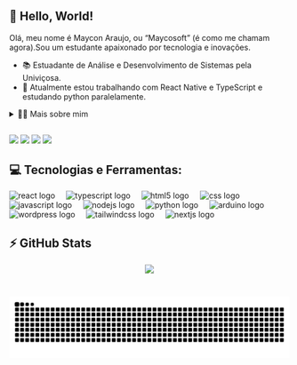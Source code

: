## 🤘 Hello, World!

Olá, meu nome é Maycon Araujo, ou “Maycosoft” (é como me chamam agora).Sou um estudante apaixonado por tecnologia e inovações.

- 📚 Estuadante de Análise e Desenvolvimento de Sistemas pela Univiçosa.
- 🚀 Atualmente estou trabalhando com React Native e TypeScript e estudando python paralelamente.

<details>
<summary>👨‍💻 Mais sobre mim</summary>

  - 💬 Tenho 22 anos e atualmente moro em Viçosa/MG. Tenho experiência em Design, Wordpress, Python e Arduino. Também trabalho com manutenção de computadores desde 2017, o que me motivou a interessar por tecnologia e resolver problemas.
  - ⚡ Gosto de jogar, escutar música, ver um filme e ler.  Acredito que nossos interesses pessoais ajudem para a resolução de problemas e criatividade.

</details>

##
<a href="https://www.linkedin.com/in/mayconaraujo-tech/" target="_blank"><img src="https://img.shields.io/badge/-LinkedIn-%230077B5?style=for-the-badge&logo=linkedin&logoColor=white" target="_blank"></a>
<a href="https://instagram.com/maycosoft_" target="_blank"><img src="https://img.shields.io/badge/-Instagram-%23E4405F?style=for-the-badge&logo=instagram&logoColor=white" target="_blank"></a>
<a href="https://www.behance.net/mayconaraujo2" target="_blank"><img src="https://img.shields.io/badge/-Behance-blue?style=for-the-badge&logo=behance&logoColor=white"></a>
<a href = "mailto:mayconvbatista84@gmail.com"><img src="https://img.shields.io/badge/Gmail-D14836?style=for-the-badge&logo=gmail&logoColor=white"></a>

###
## 💻 Tecnologias e Ferramentas:

<div align="left">
  <img src="https://cdn.jsdelivr.net/gh/devicons/devicon/icons/react/react-original.svg" height="40" alt="react logo"  />
  <img width="12" />
  <img src="https://cdn.jsdelivr.net/gh/devicons/devicon/icons/typescript/typescript-original.svg" height="40" alt="typescript logo"  />
  <img width="12" />
  <img src="https://cdn.jsdelivr.net/gh/devicons/devicon/icons/html5/html5-original.svg" height="40" alt="html5 logo"  />
  <img width="12" />
  <img src="https://cdn.jsdelivr.net/gh/devicons/devicon/icons/css3/css3-original.svg" height="40" alt="css logo"  />
  <img width="12" />
  <img src="https://cdn.jsdelivr.net/gh/devicons/devicon/icons/javascript/javascript-original.svg" height="40" alt="javascript logo"  />
  <img width="12" />
  <img src="https://cdn.jsdelivr.net/gh/devicons/devicon/icons/nodejs/nodejs-original.svg" height="40" alt="nodejs logo"  />
  <img width="12" />
  <img src="https://cdn.jsdelivr.net/gh/devicons/devicon/icons/python/python-original.svg" height="40" alt="python logo"  />
  <img width="12" />
  <img src="https://cdn.jsdelivr.net/gh/devicons/devicon/icons/arduino/arduino-original.svg" height="40" alt="arduino logo"  />
  <img width="12" />
  <img src="https://cdn.jsdelivr.net/gh/devicons/devicon/icons/wordpress/wordpress-original.svg" height="40" alt="wordpress logo"  />
  <img width="12" />
  <img src="https://cdn.jsdelivr.net/gh/devicons/devicon/icons/tailwindcss/tailwindcss-original-wordmark.svg" height="40" alt="tailwindcss logo"  />
  <img width="12" />
  <img src="https://cdn.jsdelivr.net/gh/devicons/devicon/icons/nextjs/nextjs-original.svg" height="40" alt="nextjs logo"  />
</div>

## ⚡ GitHub Stats

<div align="center">
  <img src="https://github-readme-stats.vercel.app/api?username=m4yc&show_icons=true&theme=midnight-purple&rank_icon=github&hide=contribs&hide_border=true&count_private=true" height="200" style="border: none;">
  
</div>

#

<img src="https://raw.githubusercontent.com/m4yc/m4yc/output/snake.svg" alt="Snake animation" />
